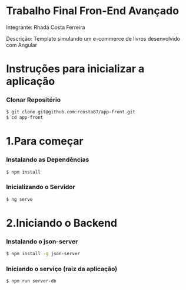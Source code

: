 # Trabalho Final Fron-End Avançado

Integrante: Rhadá Costa Ferreira

Descrição: Template simulando um e-commerce de livros desenvolvido com Angular

# Instruções para inicializar a aplicação

### Clonar Repositório
```sh
$ git clone git@github.com:rcosta87/app-front.git
$ cd app-front
```
# 1.Para começar

### Instalando as Dependências

```sh
$ npm install
```

### Inicializando o Servidor

```sh
$ ng serve
```
# 2.Iniciando o Backend

### Instalando o json-server
```sh
$ npm install -g json-server
```

### Iniciando o serviço (raiz da aplicação)
```sh
$ npm run server-db
```



